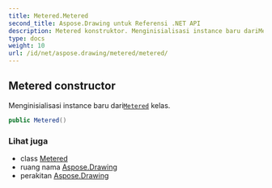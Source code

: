 ```yaml
---
title: Metered.Metered
second_title: Aspose.Drawing untuk Referensi .NET API
description: Metered konstruktor. Menginisialisasi instance baru dariMetered kelas.
type: docs
weight: 10
url: /id/net/aspose.drawing/metered/metered/
---
```

## Metered constructor

Menginisialisasi instance baru dari[`Metered`](../) kelas.

```csharp
public Metered()
```

### Lihat juga

* class [Metered](../)
* ruang nama [Aspose.Drawing](../../metered/)
* perakitan [Aspose.Drawing](../../../)


